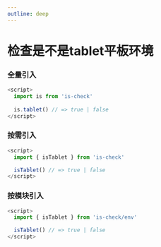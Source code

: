 ```yaml
---
outline: deep
---
```


# 检查是不是tablet平板环境

### 全量引入
```javascript
<script>
  import is from 'is-check'
  
  is.tablet() // => true | false
</script>
````
### 按需引入
```javascript
<script>
  import { isTablet } from 'is-check'

  isTablet() // => true | false
</script>
````
### 按模块引入
```javascript
<script>
  import { isTablet } from 'is-check/env'

  isTablet() // => true | false
</script>
````

